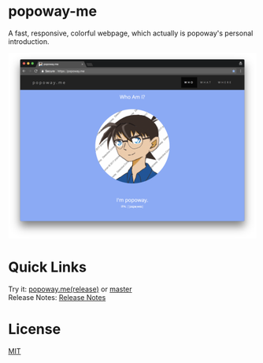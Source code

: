 # popoway-me
A fast, responsive, colorful webpage, which actually is popoway's personal introduction.  

![Screenshot of popoway.me](https://github.com/popoway/popoway-me/raw/e43d47493ab882e1d6a394cbb12e3ef285f96f51/assets/desktop_preview.png)

# Quick Links
Try it: [popoway.me(release)](https://popoway.me) or [master](https://popoway-me.herokuapp.com/me.main.html)  
Release Notes: [Release Notes](https://github.com/popoway/popoway-me/releases)

# License
[MIT](https://github.com/popoway/popoway-me/blob/master/LICENSE)
